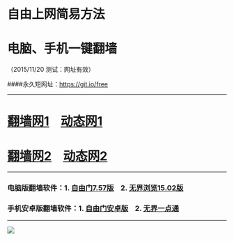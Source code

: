 # 自由上网简易方法
# 电脑、手机一键翻墙
（2015/11/20 测试：网址有效）

####永久短网址：https://git.io/free

***

# <a href="http://d1wuzbhuio7elk.cloudfront.net/fq01.php?id=1" target="_blank">翻墙网1</a>&nbsp;&nbsp;&nbsp;&nbsp;<a href="http://d38cupddouy0ag.cloudfront.net/dtwdl01.php/1120" target="_blank">动态网1</a>

# <a href="http://d21coots7yd2sw.cloudfront.net/fq01.php?id=2" target="_blank">翻墙网2</a>&nbsp;&nbsp;&nbsp;&nbsp;<a href="http://d21coots7yd2sw.cloudfront.net/dtwdl0.php/1120" target="_blank">动态网2</a>

***

### 电脑版翻墙软件：1. <a href="http://d3439dj6tpfjed.cloudfront.net/fgget.php?fid=fg757p.zip" target="_blank">自由门7.57版</a>&nbsp;&nbsp;&nbsp;&nbsp;2. <a href="http://d3439dj6tpfjed.cloudfront.net/fgget.php?fid=u1502.zip" target="_blank">无界浏览15.02版</a>

### 手机安卓版翻墙软件：1. <a href="http://d3439dj6tpfjed.cloudfront.net/fgget.php?fid=fgma32.apk" target="_blank">自由门安卓版</a>&nbsp;&nbsp;&nbsp;&nbsp;2. <a href="http://d3439dj6tpfjed.cloudfront.net/fgget.php?fid=um3.2.apk" target="_blank">无界一点通</a>

***

<img src="http://d1kk5cma8vypuk.cloudfront.net/pic/yjfq0.png" />
